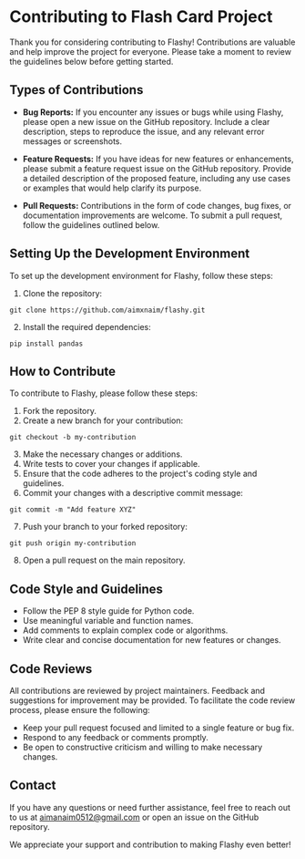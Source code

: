# Contributing to Flash Card Project

Thank you for considering contributing to Flashy! Contributions are valuable and help improve the project for everyone. Please take a moment to review the guidelines below before getting started.

## Types of Contributions

- **Bug Reports:** If you encounter any issues or bugs while using Flashy, please open a new issue on the GitHub repository. Include a clear description, steps to reproduce the issue, and any relevant error messages or screenshots.

- **Feature Requests:** If you have ideas for new features or enhancements, please submit a feature request issue on the GitHub repository. Provide a detailed description of the proposed feature, including any use cases or examples that would help clarify its purpose.

- **Pull Requests:** Contributions in the form of code changes, bug fixes, or documentation improvements are welcome. To submit a pull request, follow the guidelines outlined below.

## Setting Up the Development Environment

To set up the development environment for Flashy, follow these steps:

1. Clone the repository:
```
git clone https://github.com/aimxnaim/flashy.git
```
2. Install the required dependencies:
```
pip install pandas
```

## How to Contribute

To contribute to Flashy, please follow these steps:

1. Fork the repository.
2. Create a new branch for your contribution:
```
git checkout -b my-contribution
```
3. Make the necessary changes or additions.
4. Write tests to cover your changes if applicable.
5. Ensure that the code adheres to the project's coding style and guidelines.
6. Commit your changes with a descriptive commit message:
```
git commit -m "Add feature XYZ"
```
7. Push your branch to your forked repository:
```
git push origin my-contribution
```
8. Open a pull request on the main repository.

## Code Style and Guidelines

- Follow the PEP 8 style guide for Python code.
- Use meaningful variable and function names.
- Add comments to explain complex code or algorithms.
- Write clear and concise documentation for new features or changes.

## Code Reviews

All contributions are reviewed by project maintainers. Feedback and suggestions for improvement may be provided. To facilitate the code review process, please ensure the following:

- Keep your pull request focused and limited to a single feature or bug fix.
- Respond to any feedback or comments promptly.
- Be open to constructive criticism and willing to make necessary changes.

## Contact

If you have any questions or need further assistance, feel free to reach out to us at aimanaim0512@gmail.com or open an issue on the GitHub repository.

We appreciate your support and contribution to making Flashy even better!

